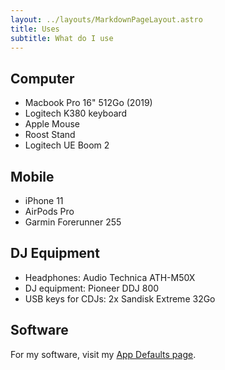 ```yaml
---
layout: ../layouts/MarkdownPageLayout.astro
title: Uses
subtitle: What do I use
---
```


## Computer

- Macbook Pro 16" 512Go (2019)
- Logitech K380 keyboard
- Apple Mouse
- Roost Stand
- Logitech UE Boom 2

## Mobile

- iPhone 11
- AirPods Pro
- Garmin Forerunner 255

## DJ Equipment

- Headphones: Audio Technica ATH-M50X
- DJ equipment: Pioneer DDJ 800
- USB keys for CDJs: 2x Sandisk Extreme 32Go

## Software

For my software, visit my [App Defaults page](/defaults).
